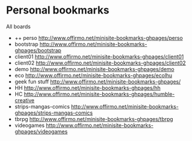 # Personal bookmarks


All boards
- ++ perso http://www.offirmo.net/minisite-bookmarks-ghpages/perso
- bootstrap http://www.offirmo.net/minisite-bookmarks-ghpages/bootstrap
- client01 http://www.offirmo.net/minisite-bookmarks-ghpages/client01
- client02 http://www.offirmo.net/minisite-bookmarks-ghpages/client02
- demo http://www.offirmo.net/minisite-bookmarks-ghpages/demo
- eco http://www.offirmo.net/minisite-bookmarks-ghpages/ecolhu
- geek fun stuff http://www.offirmo.net/minisite-bookmarks-ghpages/
- HH http://www.offirmo.net/minisite-bookmarks-ghpages/hh
- HC http://www.offirmo.net/minisite-bookmarks-ghpages/humble-creative
- strips-mangas-comics http://www.offirmo.net/minisite-bookmarks-ghpages/strips-mangas-comics
- tbrpg http://www.offirmo.net/minisite-bookmarks-ghpages/tbrpg
- videogames http://www.offirmo.net/minisite-bookmarks-ghpages/videogames
